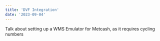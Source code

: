 ```yaml
---
title: 'DVF Integration'
date: '2023-09-04'
---
```


Talk about setting up a WMS Emulator for Metcash, as it requires cycling numbers